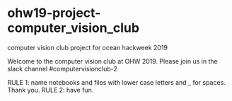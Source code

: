 # ohw19-project-computer_vision_club
computer vision club project for ocean hackweek 2019

Welcome to the computer vision club at OHW 2019. Please join us in the slack channel #computervisionclub-2

RULE 1: name notebooks and files with lower case letters and _ for spaces. Thank you.
RULE 2: have fun.